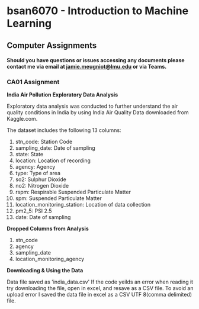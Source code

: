 # bsan6070 - Introduction to Machine Learning
## Computer Assignments
#### Should you have questions or issues accessing any documents please contact me via email at jamie.meugniot@lmu.edu or via Teams. 

### CA01 Assignment
**India Air Pollution Exploratory Data Analysis**

Exploratory data analysis was conducted to further understand the air quality conditions in India by using India Air Quality Data downloaded from Kaggle.com. 

The dataset includes the following 13 columns: 
1. stn_code: Station Code
2. sampling_date: Date of sampling
3. state: State
4. location: Location of recording
5. agency: Agency
6. type: Type of area
7. so2: Sulphur Dioxide
8. no2: Nitrogen Dioxide
9. rspm: Respirable Suspended Particulate Matter
10. spm: Suspended Particulate Matter
11. location_monitoring_station: Location of data collection
12. pm2_5: PSI 2.5
13. date: Date of sampling

**Dropped Columns from Analysis**
1. stn_code
2. agency
3. sampling_date
4. location_monitoring_agency

**Downloading & Using the Data**

Data file saved as 'india_data.csv'
If the code yeilds an error when reading it try downloading the file, open in excel, and resave as a CSV file.
To avoid an upload error I saved the data file in excel as a CSV UTF 8(comma delimited) file.

